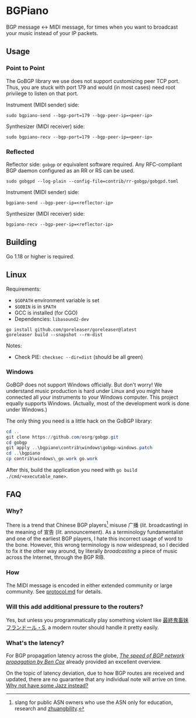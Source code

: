 # BGPiano

BGP message <-> MIDI message, for times when you want to broadcast your music instead of your IP packets.

## Usage

### Point to Point

The GoBGP library we use does not support customizing peer TCP port. Thus, you are stuck with port 179 and would
(in most cases) need root privilege to listen on that port.

Instrument (MIDI sender) side:

```shell
sudo bgpiano-send --bgp-port=179 --bgp-peer-ip=<peer-ip>
```

Synthesizer (MIDI receiver) side:

```shell
sudo bgpiano-recv --bgp-port=179 --bgp-peer-ip=<peer-ip>
```

### Reflected

Reflector side: `gobgp` or equivalent software required. Any RFC-compliant BGP daemon configured as an RR or RS can be
used.

```shell
sudo gobgpd --log-plain --config-file=contrib/rr-gobgp/gobgpd.toml
```

Instrument (MIDI sender) side:

```shell
bgpiano-send --bgp-peer-ip=<reflector-ip>
```

Synthesizer (MIDI receiver) side:

```shell
bgpiano-recv --bgp-peer-ip=<reflector-ip>
```

## Building

Go 1.18 or higher is required.

## Linux

Requirements:

- `$GOPATH` environment variable is set
- `$GOBIN` is in `$PATH`
- GCC is installed (for CGO)
- Dependencies: `libasound2-dev`

```shell
go install github.com/goreleaser/goreleaser@latest
goreleaser build --snapshot --rm-dist
```

Notes:

- Check PIE: `checksec --dir=dist` (should be all green)

### Windows

GoBGP does not support Windows officially. But don't worry! We understand music production is hard under Linux and you
might have connected all your instruments to your Windows computer. This project equally supports Windows. (Actually,
most of the development work is done under Windows.)

The only thing you need is a little hack on the GoBGP library:

```powershell
cd ..
git clone https://github.com/osrg/gobgp.git
cd gobgp
git apply ..\bgpiano\contrib\windows\gobgp-windows.patch
cd ..\bgpiano
cp contrib\windows\_go.work go.work
```

After this, build the application you need with `go build ./cmd/<executable_name>`.

## FAQ

### Why?

There is a trend that Chinese BGP players[^bgp-players] misuse 广播 (*lit.* broadcasting) in the meaning of 宣告 (*lit.*
announcement). As a terminology fundamentalist and one of the earliest BGP players, I hate this incorrect usage of word
to the bone. However, this wrong terminology is now widespread, so I decided to fix it the other way around, by
literally *broadcasting* a piece of music across the Internet, through the BGP RIB.

### How

The MIDI message is encoded in either extended community or large community. See [protocol.md](doc/protocol.md) for
details.

### Will this add additional pressure to the routers?

Yes, but unless you programmatically play something violent like
[最終鬼畜妹フランドール・S](https://www.youtube.com/watch?v=ql-Rvn50p-Y), a modern router should handle it pretty easily.

### What's the latency?

For BGP propagation latency across the globe,
*[The speed of BGP network propagation by Ben Cox](https://blog.benjojo.co.uk/post/speed-of-bgp-network-propagation)*
already provided an excellent overview.

On the topic of latency deviation, due to how BGP routes are received and updated, there are no guarantee that any
individual note will arrive on time. [Why not have some Jazz instead?](https://www.youtube.com/watch?v=lpc1lEJ-SRc)

<!-- footnotes -->

[^bgp-players]: slang for public ASN owners who use the ASN only for education, research and
[zhuangbility](https://www.urbandictionary.com/define.php?term=zhuangbility).
